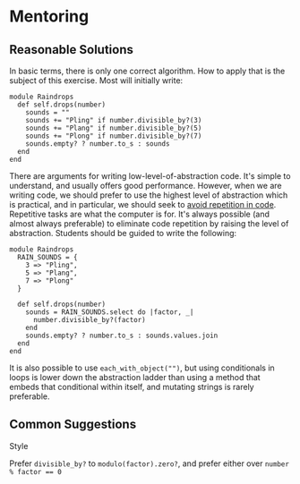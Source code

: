 # Mentoring

## Reasonable Solutions

In basic terms, there is only one correct algorithm. How to apply that is the subject of this exercise. Most will initially write:

```crystal
module Raindrops
  def self.drops(number)
    sounds = ""
    sounds += "Pling" if number.divisible_by?(3)
    sounds += "Plang" if number.divisible_by?(5)
    sounds += "Plong" if number.divisible_by?(7)
    sounds.empty? ? number.to_s : sounds
  end
end
```

There are arguments for writing low-level-of-abstraction code. It's simple to understand, and usually offers good performance. However, when we are writing code, we should prefer to use the highest level of abstraction which is practical, and in particular, we should seek to [avoid repetition in code][DRY]. Repetitive tasks are what the computer is for. It's always possible (and almost always preferable) to eliminate code repetition by raising the level of abstraction. Students should be guided to write the following:

```crystal
module Raindrops
  RAIN_SOUNDS = {
    3 => "Pling",
    5 => "Plang",
    7 => "Plong"
  }

  def self.drops(number)
    sounds = RAIN_SOUNDS.select do |factor, _|
      number.divisible_by?(factor)
    end
    sounds.empty? ? number.to_s : sounds.values.join
  end
end
```
It is also possible to use `each_with_object("")`, but using conditionals in loops is lower down the abstraction ladder than using a method that embeds that conditional within itself, and mutating strings is rarely preferable.

## Common Suggestions
Style

Prefer `divisible_by?` to `modulo(factor).zero?`, and prefer either over `number % factor == 0`

[DRY]: https://deviq.com/don-t-repeat-yourself/

